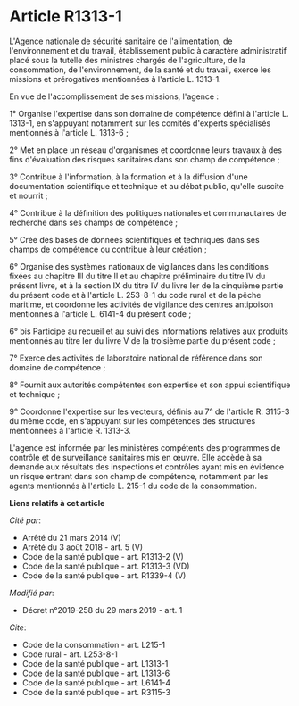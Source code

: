 # Article R1313-1

L'Agence nationale de sécurité sanitaire de l'alimentation, de l'environnement et du travail, établissement public à
caractère administratif placé sous la tutelle des ministres chargés de l'agriculture, de la consommation, de l'environnement,
de la santé et du travail, exerce les missions et prérogatives mentionnées à l'article L. 1313-1. 

En vue de l'accomplissement de ses missions, l'agence : 

1° Organise l'expertise dans son domaine de compétence défini à l'article L. 1313-1, en s'appuyant notamment sur les comités
d'experts spécialisés mentionnés à l'article L. 1313-6 ; 

2° Met en place un réseau d'organismes et coordonne leurs travaux à des fins d'évaluation des risques sanitaires dans son
champ de compétence ; 

3° Contribue à l'information, à la formation et à la diffusion d'une documentation scientifique et technique et au débat
public, qu'elle suscite et nourrit ; 

4° Contribue à la définition des politiques nationales et communautaires de recherche dans ses champs de compétence ; 

5° Crée des bases de données scientifiques et techniques dans ses champs de compétence ou contribue à leur création ; 

6° Organise des systèmes nationaux de vigilances dans les conditions fixées au chapitre III du titre II et au chapitre
préliminaire du titre IV du présent livre, et à la section IX du titre IV du livre Ier de la cinquième partie du présent code
et à l'article L. 253-8-1 du code rural et de la pêche maritime, et coordonne les activités de vigilance des centres
antipoison mentionnés à l'article L. 6141-4 du présent code ; 

6° bis Participe au recueil et au suivi des informations relatives aux produits mentionnés au titre Ier du livre V de la
troisième partie du présent code ; 

7° Exerce des activités de laboratoire national de référence dans son domaine de compétence ; 

8° Fournit aux autorités compétentes son expertise et son appui scientifique et technique ; 

9° Coordonne l'expertise sur les vecteurs, définis au 7° de l'article R. 3115-3 du même code, en s'appuyant sur les
compétences des structures mentionnées à l'article R. 1313-3. 

L'agence est informée par les ministères compétents des programmes de contrôle et de surveillance sanitaires mis en œuvre.
Elle accède à sa demande aux résultats des inspections et contrôles ayant mis en évidence un risque entrant dans son champ de
compétence, notamment par les agents mentionnés à l'article L. 215-1 du code de la consommation.

**Liens relatifs à cet article**

_Cité par_:

  - Arrêté du 21 mars 2014 (V)
  - Arrêté du 3 août 2018 - art. 5 (V)
  - Code de la santé publique - art. R1313-2 (V)
  - Code de la santé publique - art. R1313-3 (VD)
  - Code de la santé publique - art. R1339-4 (V)

_Modifié par_:

  - Décret n°2019-258 du 29 mars 2019 - art. 1

_Cite_:

  - Code de la consommation - art. L215-1
  - Code rural - art. L253-8-1
  - Code de la santé publique - art. L1313-1
  - Code de la santé publique - art. L1313-6
  - Code de la santé publique - art. L6141-4
  - Code de la santé publique - art. R3115-3
